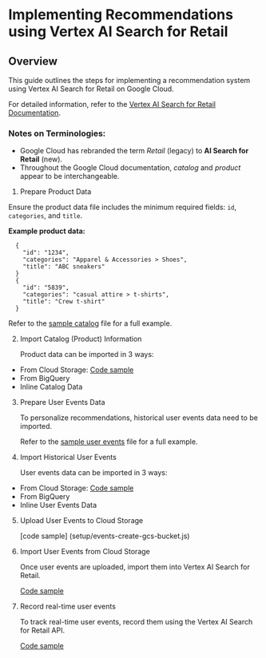 # Implementing Recommendations using Vertex AI Search for Retail

## Overview

This guide outlines the steps for implementing a recommendation system using Vertex AI Search for Retail on Google Cloud.

For detailed information, refer to the [Vertex AI Search for Retail Documentation](https://cloud.google.com/retail/docs/overview).

### Notes on Terminologies:

- Google Cloud has rebranded the term _Retail_ (legacy) to **AI Search for Retail** (new).
- Throughout the Google Cloud documentation, _catalog_ and _product_ appear to be interchangeable.

1. Prepare Product Data

Ensure the product data file includes the minimum required fields: `id`, `categories`, and `title`.

**Example product data:**

```
  {
    "id": "1234",
    "categories": "Apparel & Accessories > Shoes",
    "title": "ABC sneakers"
  }
  {
    "id": "5839",
    "categories": "casual attire > t-shirts",
    "title": "Crew t-shirt"
  }
```

Refer to the [sample catalog](resources/products.json) file for a full example.

2. Import Catalog (Product) Information

   Product data can be imported in 3 ways:

- From Cloud Storage:
  [Code sample](product/import-products-gcs.js)
- From BigQuery
- Inline Catalog Data

3. Prepare User Events Data

   To personalize recommendations, historical user events data need to be imported.

   Refer to the [sample user events](resources/user_events.json) file for a full example.

4. Import Historical User Events

   User events data can be imported in 3 ways:

- From Cloud Storage:
  [Code sample](setup/update-user-events-json.js)
- From BigQuery
- Inline User Events Data

5. Upload User Events to Cloud Storage

   [code sample] (setup/events-create-gcs-bucket.js)

6. Import User Events from Cloud Storage

   Once user events are uploaded, import them into Vertex AI Search for Retail.

   [Code sample](events/import-user-events-gcs.js)

7. Record real-time user events

   To track real-time user events, record them using the Vertex AI Search for Retail API.

   [Code sample](events/write-user-event.js)
